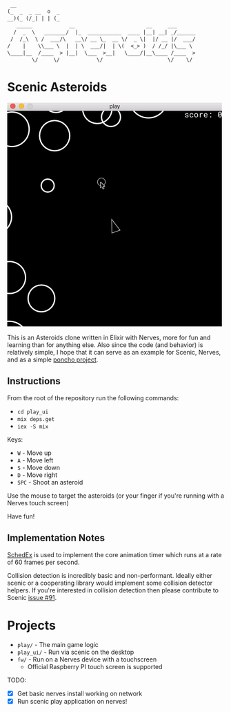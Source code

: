 ```
 __
(_  _  _ __  o  _ 
__)(_ (/_| | | (_ 
   _____            __                       __     ___
  /  _  \   _______/  |_  ___________  ____ |__| __| _/______
 /  /_\  \ /  ___/\   __\/ __ \_  __ \/  _ \|  |/ __ |/  ___/
/    |    \\___ \  |  | \  ___/|  | \(  <_> )  / /_/ |\___ \ 
\____|__  /____  > |__|  \___  >__|   \____/|__\____ /____  >
        \/     \/            \/                     \/    \/ 
```

# Scenic Asteroids

![Demo of Gameplay](game_demo.gif)

This is an Asteroids clone written in Elixir with Nerves, more for fun and
learning than for anything else. Also since the code (and behavior) is
relatively simple, I hope that it can serve as an example for Scenic, Nerves,
and as a simple [poncho
project](https://embedded-elixir.com/post/2017-05-19-poncho-projects/).

## Instructions

From the root of the repository run the following commands:
* `cd play_ui`
* `mix deps.get`
* `iex -S mix`

Keys:
* `W` - Move up
* `A` - Move left
* `S` - Move down
* `D` - Move right
* `SPC` - Shoot an asteroid

Use the mouse to target the asteroids (or your finger if you're running with a
Nerves touch screen)

Have fun!

## Implementation Notes

[SchedEx](https://github.com/SchedEx/SchedEx) is used to implement the core
animation timer which runs at a rate of 60 frames per second.

Collision detection is incredibly basic and non-performant. Ideally either
scenic or a cooperating library would implement some collision detector helpers.
If you're interested in collision detection then please contribute to Scenic
[issue #91](https://github.com/boydm/scenic/issues/91).

# Projects

* `play/` - The main game logic
* `play_ui/` - Run via scenic on the desktop
* `fw/` - Run on a Nerves device with a touchscreen
  * Official Raspberry PI touch screen is supported

TODO:
* [x] Get basic nerves install working on network
* [x] Run scenic play application on nerves!
